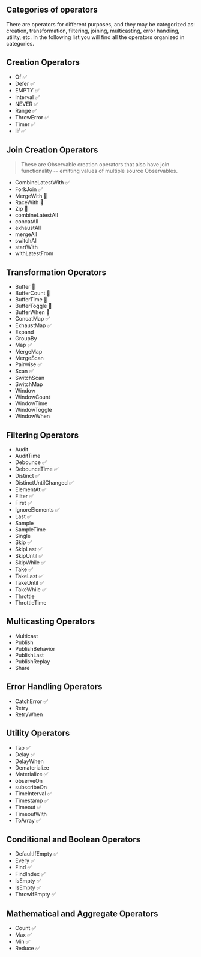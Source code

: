 ## Categories of operators

There are operators for different purposes, and they may be categorized as: creation, transformation, filtering, joining, multicasting, error handling, utility, etc. In the following list you will find all the operators organized in categories.

## Creation Operators

<!-- - bindCallback -->
<!-- - bindNodeCallback -->
<!-- - from -->
<!-- - fromEventPattern -->
<!-- - generate -->
- Of ✅
- Defer ✅
- EMPTY ✅
- Interval ✅
- NEVER ✅
- Range ✅
- ThrowError ✅
- Timer ✅
- Iif ✅

## Join Creation Operators

> These are Observable creation operators that also have join functionality -- emitting values of multiple source Observables.

<!-- - Concat -->
<!-- - Partition -->
- CombineLatestWith ✅
- ForkJoin ✅
- MergeWith 🚧
- RaceWith 🚧
- Zip 🚧
- combineLatestAll
- concatAll
- exhaustAll
- mergeAll
- switchAll
- startWith
- withLatestFrom

## Transformation Operators

- Buffer 🚧
- BufferCount 🚧
- BufferTime 🚧
- BufferToggle 🚧
- BufferWhen 🚧
- ConcatMap ✅
- ExhaustMap ✅
- Expand
- GroupBy
- Map ✅
- MergeMap
- MergeScan
- Pairwise ✅
- Scan ✅
- SwitchScan
- SwitchMap
- Window
- WindowCount
- WindowTime
- WindowToggle
- WindowWhen

## Filtering Operators

- Audit
- AuditTime
- Debounce ✅
- DebounceTime ✅
- Distinct ✅
- DistinctUntilChanged ✅
- ElementAt ✅
- Filter ✅
- First ✅
- IgnoreElements ✅
- Last ✅
- Sample
- SampleTime
- Single
- Skip ✅
- SkipLast ✅
- SkipUntil ✅
- SkipWhile ✅
- Take ✅
- TakeLast ✅
- TakeUntil ✅
- TakeWhile ✅
- Throttle
- ThrottleTime

## Multicasting Operators

- Multicast
- Publish
- PublishBehavior
- PublishLast
- PublishReplay
- Share

## Error Handling Operators

- CatchError ✅
- Retry
- RetryWhen

## Utility Operators

- Tap ✅
- Delay ✅
- DelayWhen
- Dematerialize
- Materialize ✅
- observeOn
- subscribeOn
- TimeInterval ✅
- Timestamp ✅
- Timeout ✅
- TimeoutWith 
- ToArray ✅

## Conditional and Boolean Operators

- DefaultIfEmpty ✅
- Every ✅
- Find ✅
- FindIndex ✅
- IsEmpty ✅
- IsEmpty ✅
- ThrowIfEmpty ✅

## Mathematical and Aggregate Operators

- Count ✅
- Max ✅
- Min ✅
- Reduce ✅